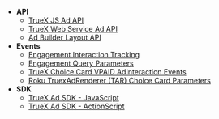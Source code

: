 - **API**
  - [TrueX JS Ad API](js_ad_api)
  - [TrueX Web Service Ad API](web_service_ad_api)
  - [Ad Builder Layout API](ad_builder_layout_api)
- **Events**
  - [Engagement Interaction Tracking](engagement_interaction_tracking)
  - [Engagement Query Parameters](query_param_reference)
  - [TrueX Choice Card VPAID AdInteraction Events](choice_card_vpaid_events)
  - [Roku TruexAdRenderer (TAR) Choice Card Parameters](roku_tar_choice_card_config_params)
- **SDK**
  - [TrueX Ad SDK - JavaScript](https://github.com/socialvibe/truex-ads-api-js)
  - [TrueX Ad SDK - ActionScript](https://github.com/socialvibe/truex-ads-api-as3)

